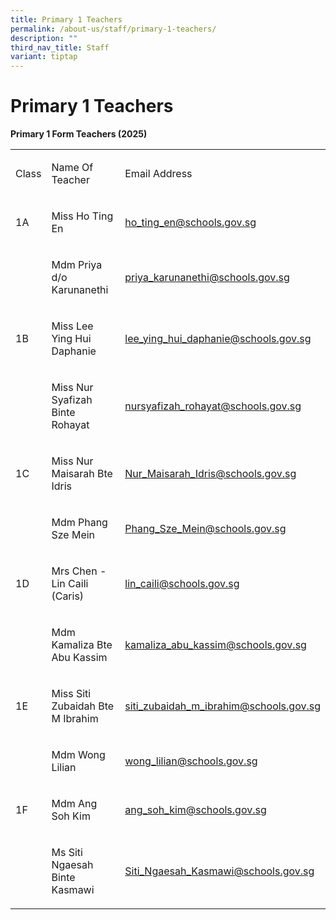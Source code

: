 ```yaml
---
title: Primary 1 Teachers
permalink: /about-us/staff/primary-1-teachers/
description: ""
third_nav_title: Staff
variant: tiptap
---
```

<h1><strong>Primary 1 Teachers</strong></h1>
<p><strong>Primary 1 Form Teachers (2025)</strong>
</p>
<table style="minWidth: 75px">
<colgroup>
<col>
<col>
<col>
</colgroup>
<tbody>
<tr>
<td rowspan="1" colspan="1">
<p>Class</p>
</td>
<td rowspan="1" colspan="1">
<p>Name Of Teacher</p>
</td>
<td rowspan="1" colspan="1">
<p>Email Address</p>
</td>
</tr>
<tr>
<td rowspan="1" colspan="1">
<p>1A</p>
</td>
<td rowspan="1" colspan="1">
<p>Miss Ho Ting En</p>
</td>
<td rowspan="1" colspan="1">
<p><a href="mailto:ho_ting_en@schools.gov.sg" rel="noopener nofollow" target="_blank">ho_ting_en@schools.gov.sg</a>
</p>
</td>
</tr>
<tr>
<td rowspan="1" colspan="1">
<p>&nbsp;</p>
</td>
<td rowspan="1" colspan="1">
<p>Mdm Priya d/o Karunanethi</p>
</td>
<td rowspan="1" colspan="1">
<p><a href="mailto:priya_karunanethi@schools.gov.sg" rel="noopener nofollow" target="_blank">priya_karunanethi@schools.gov.sg</a>
</p>
</td>
</tr>
<tr>
<td rowspan="1" colspan="1">
<p>1B</p>
</td>
<td rowspan="1" colspan="1">
<p>Miss Lee Ying Hui Daphanie</p>
</td>
<td rowspan="1" colspan="1">
<p><a href="mailto:lee_ying_hui_daphanie@schools.gov.sg" rel="noopener nofollow" target="_blank">lee_ying_hui_daphanie@schools.gov.sg</a>
</p>
</td>
</tr>
<tr>
<td rowspan="1" colspan="1">
<p>&nbsp;</p>
</td>
<td rowspan="1" colspan="1">
<p>Miss Nur Syafizah Binte Rohayat</p>
</td>
<td rowspan="1" colspan="1">
<p><a href="mailto:nursyafizah_rohayat@schools.gov.sg" rel="noopener nofollow" target="_blank">nursyafizah_rohayat@schools.gov.sg</a>
</p>
</td>
</tr>
<tr>
<td rowspan="1" colspan="1">
<p>1C</p>
</td>
<td rowspan="1" colspan="1">
<p>Miss Nur Maisarah Bte Idris</p>
</td>
<td rowspan="1" colspan="1">
<p><a href="Nur_Maisarah_Idris@schools.gov.sg" rel="noopener nofollow" target="_blank">Nur_Maisarah_Idris@schools.gov.sg</a>
</p>
</td>
</tr>
<tr>
<td rowspan="1" colspan="1">
<p>&nbsp;</p>
</td>
<td rowspan="1" colspan="1">
<p>Mdm Phang Sze Mein</p>
</td>
<td rowspan="1" colspan="1">
<p><a href="mailto:Phang_Sze_Mein@schools.gov.sg" rel="noopener nofollow" target="_blank">Phang_Sze_Mein@schools.gov.sg</a>
</p>
</td>
</tr>
<tr>
<td rowspan="1" colspan="1">
<p>1D</p>
</td>
<td rowspan="1" colspan="1">
<p>Mrs Chen - Lin Caili (Caris)</p>
</td>
<td rowspan="1" colspan="1">
<p><a href="mailto:lin_caili@schools.gov.sg" rel="noopener nofollow" target="_blank">lin_caili@schools.gov.sg</a>
</p>
</td>
</tr>
<tr>
<td rowspan="1" colspan="1">
<p>&nbsp;</p>
</td>
<td rowspan="1" colspan="1">
<p>Mdm Kamaliza Bte Abu Kassim</p>
</td>
<td rowspan="1" colspan="1">
<p><a href="mailto:kamaliza_abu_kassim@schools.gov.sg" rel="noopener nofollow" target="_blank">kamaliza_abu_kassim@schools.gov.sg</a>
</p>
</td>
</tr>
<tr>
<td rowspan="1" colspan="1">
<p>1E</p>
</td>
<td rowspan="1" colspan="1">
<p>Miss Siti Zubaidah Bte M Ibrahim</p>
</td>
<td rowspan="1" colspan="1">
<p><a href="mailto:siti_zubaidah_m_ibrahim@schools.gov.sg" rel="noopener nofollow" target="_blank">siti_zubaidah_m_ibrahim@schools.gov.sg</a>
</p>
</td>
</tr>
<tr>
<td rowspan="1" colspan="1">
<p>&nbsp;</p>
</td>
<td rowspan="1" colspan="1">
<p>Mdm Wong Lilian</p>
</td>
<td rowspan="1" colspan="1">
<p><a href="mailto:wong_lilian@schools.gov.sg" rel="noopener nofollow" target="_blank">wong_lilian@schools.gov.sg</a>
</p>
</td>
</tr>
<tr>
<td rowspan="1" colspan="1">
<p>1F</p>
</td>
<td rowspan="1" colspan="1">
<p>Mdm Ang Soh Kim</p>
</td>
<td rowspan="1" colspan="1">
<p><a href="mailto:ang_soh_kim@schools.gov.sg" rel="noopener nofollow" target="_blank">ang_soh_kim@schools.gov.sg</a>
</p>
</td>
</tr>
<tr>
<td rowspan="1" colspan="1">
<p>&nbsp;</p>
</td>
<td rowspan="1" colspan="1">
<p>Ms Siti Ngaesah Binte Kasmawi</p>
</td>
<td rowspan="1" colspan="1">
<p><a href="mailto:Siti_Ngaesah_Kasmawi@schools.gov.sg" rel="noopener nofollow" target="_blank">Siti_Ngaesah_Kasmawi@schools.gov.sg</a>
</p>
</td>
</tr>
</tbody>
</table>
<p></p>